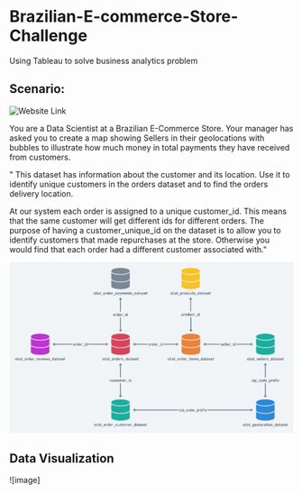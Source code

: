 # Brazilian-E-commerce-Store-Challenge
Using Tableau to solve business analytics problem

## Scenario: 
![Website Link](https://www.kaggle.com/datasets/olistbr/brazilian-ecommerce?resource=download)

You are a Data Scientist at a Brazilian E-Commerce Store. 
Your manager has asked you to create a map showing Sellers in their geolocations with bubbles to illustrate how much money in total payments they have received from customers.

" This dataset has information about the customer and its location. Use it to identify unique customers in the orders dataset and to find the orders delivery location.

At our system each order is assigned to a unique customer_id. This means that the same customer will get different ids for different orders. The purpose of having a customer_unique_id on the dataset is to allow you to identify customers that made repurchases at the store. Otherwise you would find that each order had a different customer associated with."

![image](https://github.com/jessngph09/Brazilian-E-commerce-Store-Challenge/blob/c6b79fee08757832ac3cf1e6e298d432dcc82726/Assets/data%20model.png)

## Data Visualization

![image]

